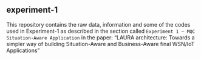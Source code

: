 ## experiment-1
This repository contains the raw data, information and some of the codes used in Experiment-1 as described in the section called `Experiment 1 – MQC Situation-Aware Application` in the paper: “LAURA architecture: Towards a simpler way of building Situation-Aware and Business-Aware final WSN/IoT Applications”
